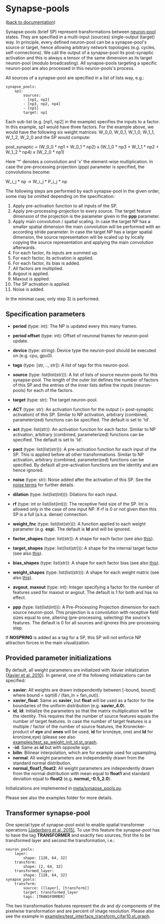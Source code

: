 Synapse-pools
=============
([back to documentation](README.md))

Synapse-pools (brief SP) represent transformations between [neuron-pool](neuron_pools.md) states. They are specified in a multi-input (sources) single-output (target) way. In principle, every defined neuron-pool can be a synapse-pool's source or target, hence allowing arbitrary network topologies (e.g. cycles, self-connections). We call the output of a synapse-pool its post-synaptic activation and this is always a tensor of the same dimension as its target neuron-pool (modulo broadcasting). All synapse-pools targeting a specific neuron-pool are also processed in this neuron-pools's process.

All sources of a synapse-pool are specified in a list of lists way, e.g.:

```
synapse_pools:
	sp1:
		sources:
		- [np1, np2]
		- [np3, np2, np4]
		- [np1]
		target: np1
```

Each sub-list (e.g. [np1, np2] in the example) specifies the inputs to a factor. In this example, sp1 would have three factors. For the example above, we would have the following six weight matrices: W_0_0, W_0_1, W_1_0, W_1_1, W_1_2, W_2_0 and the SP would compute:

post_synaptic = (W_0_0 * np1 + W_0_1 * np2) x (W_1_0 * np3 + W_1_1 * np2 + W_1_2 * np4) x (W_2_0 * np1)

Here '*' denotes a convolution and 'x' the element-wise multiplication. In case the pre-processing projection (ppp) parameter is specified, the convolutions become:

W_i_j * np -> W_i_j * P_i_j * np

The following steps are performed by each synapse-pool in the given order, some may be omitted depending on the specification:

1) Apply pre-activation function to all inputs of the SP.
2) Apply pre-processing-projection to every source. The target feature dimension of the projection is the parameter given in the **ppp** parameter.
3) Apply main convolution / spatial scaling. In case the target NP has a smaller spatial dimension the main convolution will be performed with an according stride parameter. In case the target NP has a larger spatial dimension, the source representation will be scaled up by locally copying the source representation and applying the main convolution afterwards.
4) For each factor, its inputs are summed up.
5) For each factor, its activation is applied.
6) For each factor, its bias is added.
7) All factors are multiplied.
8) Avgout is applied.
9) Maxout is applied.
10) The SP activation is applied.
11) Noise is added.

In the minimal case, only step 3) is performed.

Specification parameters
------------------------

* **period** (type: int): The NP is updated every this many frames.
* **period offset** (type: int): Offset of neuronal frames for neuron-pool update.
* **device** (type: string): Device type the neuron-pool should be executed on (e.g. cpu, gpu0).
* **tags** (type: [str, .., str]): A list of tags for this neuron-pool.

* **source** (type: list(list(str))): A list of lists of source neuron-pools for this synapse-pool. The length of the outer list defines the number of factors of this SP and the entries of the inner lists define the inputs (neuron-pools) for each of the factors.
* **target** (type: str): The target neuron-pool.
* **ACT** (type: str): An activation function for the output (= post-synaptic activation) of this SP. Similar to NP activation, arbitrary (combined, parameterized) functions can be specified. The default is set to 'Id'.
* **act** (type: list(str)): An activation function for each factor. Similar to NP activation, arbitrary (combined, parameterized) functions can be specified. The default is set to 'Id'.
* **pact** (type: list(list(str))): A pre-activation function for each input of the SP. This is applied before all other transformations. Similar to NP activation, arbitrary (combined, parameterized) functions can be specified. By default all pre-activation functions are the identity and are hence ignored.
* **noise** (type: str): Noise added after the activation of this SP. See the [noise terms](noise_terms.md) for further details.
* **dilation** (type: list(list(int))): Dilations for each input.
* **rf** (type: int or list(list(int))): The receptive field size of the SP. Int is allowed only in the case of one input NP. If rf is 0 or not given then this SP is a full (a.k.a. dense) connection.
* **weight_fnc** (type: list(list(str))): A function applied to each weight parameter (e.g. **exp**). The default is **Id** and will be ignored.
* **factor_shapes** (type: list(str)): A shape for each factor (see also [this](shapes.md)).
* **target_shapes** (type: list(list(str))): A shape for the internal target factor (see also [this](shapes.md)).
* **bias_shapes** (type: list(str)): A shape for each factor bias (see also [this](shapes.md)).
* **weight_shapes** (type: list(list(str))): A shape for each weight matrix (see also [this](shapes.md)).
* **avgout**, **maxout** (type: int): Integer specifying a factor for the number of features used for maxout or avgout. The default is 1 for both and has no effect.
* **ppp** (type: list(list(int))): A Pre-Processing Projection dimension for each source neuron-pool. This projection is a convolution with receptive field sizes equal to one, altering (pre-processing, selecting) the source's features. The default is 0 for all sources and ignores this pre-processing step.

If **NOSPRING** is added as a tag for a SP, this SP will not enforce NP attraction forces in the main visualization.


Provided parameter initializations
----------------------------------

By default, all weight parameters are initialized with Xavier initialization [[Xavier et al. 2010]](references.md). In general, one of the following initializations can be specified:

* **xavier**: All weights are drawn independently between [-bound, bound] where bound = sqrt(6 / (fan_in + fan_out)).
* **xavier_float**: Same as **xavier**, but **float** will be used as a factor for the boundaries of the uniform distribution (e.g. **xavier_4.0**).
* **id**, **Id**: Initialize the parameters so that the matrix multiplication will be the identity. This requires that the number of source features equals the number of target features. In case the number of target features is a multiple / factor of the number of source features, the Kronecker-product of **eye** and **ones** will be used, **id** for kron(eye, one) and **Id** for kron(one,eye) (please see also [examples/test_sp_weight_init_id.st_graph](../examples/test_sp_weight_init_id.st_graph). 
* **-id**: Same as **id** but with opposite sign.
* **bilin**: Bilinear interpolation, which are for example used for upsampling.
* **normal**: All weight parameters are independently drawn from the standard normal distribution.
* **normal_float1_float2**: All weight parameters are independently drawn from the normal distribution with mean equal to **float1** and standard deviation equal to **float2** (e.g. **normal_-0.5_2.0**).

Initializations are implemented in [meta/synapse_pools.py](../statestream/meta/synapse_pool.py).

Please see also the examples folder for more details.


Transformer synapse-pool
------------------------

One special type of synapse-pool exist to enable spatial transformer operations [[Jaderberg et al. 2015]](references.md). To use this feature the synapse-pool has to have the tag **TRANSFORMER** and exactly two sources, first the to be transformed layer and second the transformation, i.e.:

```
neuron_pools:
	layer:
		shape: [128, 64, 32]
	transform:
		shape: [2, 64, 32]
	transformed_layer:
		shape: [128, 64, 32]
synapse_pools:
	transform:
	    source: [[layer], [transform]]
	    target: transformed_layer
	    tags: [TRANSFORMER]
```

The two transformation features represent the _dx_ and _dy_ components of the pixelwise transformation and are percent of image resolution. Please also see the example in [examples/test_interface_transform_cifar10.st_graph](../examples/test_interface_transform_cifar10.st_graph).
